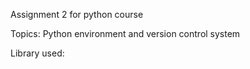 Assignment 2 for python course

Topics:
Python environment and version control system

Library used:

